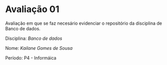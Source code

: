 # Avaliação 01
Avaliação em que se faz necesário evidenciar o repositório da disciplina de Banco de dados. 

Disciplina: *Banco de dados*

Nome: *Kailane Gomes de Sousa*

Período: P4 - Informáica

